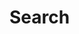 Search
======

<!-- <form action="search.html">
<div class="tipue_search_left"><img src="tipuesearch/search.png" class="tipue_search_icon"></div>
<div class="tipue_search_right"><input type="text" name="q" id="tipue_search_input" pattern=".{3,}" title="At least 3 characters" required></div>
<div style="clear: both;"></div>
</form> -->
<div id="tipue_search_content"></div>


